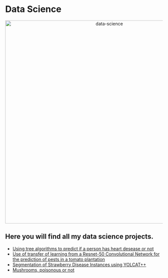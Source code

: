 # Data Science
<p align="center">
<img src="https://i0.wp.com/www.cienciaedados.com/wp-content/uploads/2019/06/Por-Que-e-Como-Data-Science-e-Mais-do-Que-Apenas-Machine-Learning.jpg?fit=1040%2C520&ssl=1" alt="data-science" width="650px"/>
 </p>

## Here you will find all my data science projects.
- [Using tree algorithms to predict if a person has heart desease or not](./Predicao%20de%20doenca%20cardiaca%20coronaria.ipynb)
- [Use of transfer of learning from a Resnet-50 Convolutional Network for the prediction of pests in a tomato plantation](./Identificador%20de%20Pragas.ipynb)
- [Segmentation of Strawberry Disease Instances using YOLCAT++](./Segmentacao%20de%20Instancias%20de%20Doencas%20de%20Morango.ipynb)
- [Mushrooms, poisonous or not](https://github.com/Matheus2608/Mushrooms-Project)
